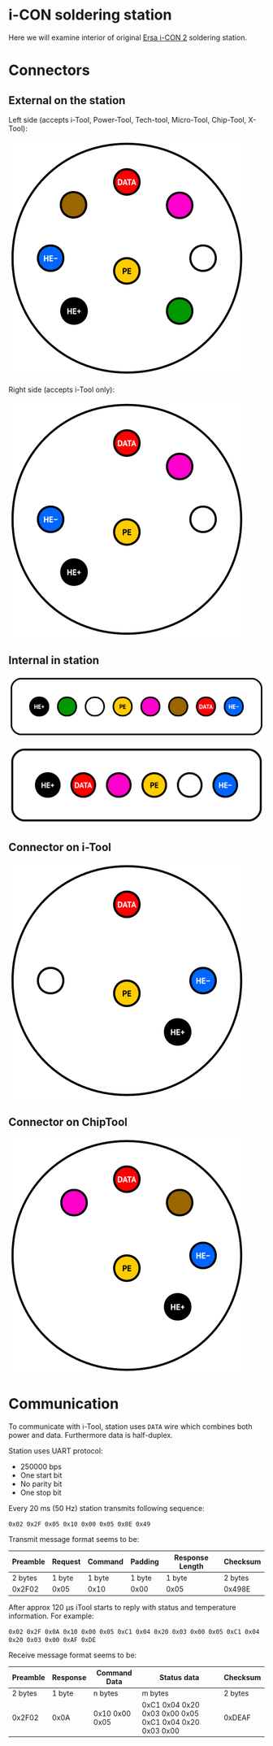 i-CON soldering station
=======================

Here we will examine interior of original [Ersa i-СON 2](http://www.kurtzersa.com/electronics-production-equipment/soldering-tools-accessories/soldering-desoldering-stations/produkt-details/i-con-2-9.html) soldering station.

Connectors
==========

External on the station
-----------------------

Left side (accepts i-Tool, Power-Tool, Tech-tool, Micro-Tool, Chip-Tool, X-Tool):

![Station DIN connector 1](img/connector-din-station-1.png)

Right side (accepts i-Tool only):

![Station DIN connector 2](img/connector-din-station-2.png)

Internal in station
-------------------

![Internal 8-pin connector](img/connector-stocko-8pin.png)

![Internal 6-pin connector](img/connector-stocko-6pin.png)

Connector on i-Tool
-------------------

![i-Tool DIN connector](img/connector-din-itool.png)

Connector on ChipTool
-------------------

![i-Tool DIN connector](img/connector-din-chiptool.png)

Communication
=============

To communicate with i-Tool, station uses `DATA` wire which combines both power and data. Furthermore data is half-duplex.

Station uses UART protocol:

- 250000 bps
- One start bit
- No parity bit
- One stop bit

Every 20 ms (50 Hz) station transmits following sequence:

    0x02 0x2F 0x05 0x10 0x00 0x05 0x8E 0x49

Transmit message format seems to be:

| Preamble | Request | Command | Padding | Response Length | Checksum |
|----------|---------|---------| --------|-----------------|----------|
| 2 bytes  | 1 byte  | 1 byte  | 1 byte  | 1 byte          | 2 bytes  |
| 0x2F02   | 0x05    | 0x10    | 0x00    | 0x05            | 0x498E   |

After approx 120 μs iTool starts to reply with status and temperature information. For example:

    0x02 0x2F 0x0A 0x10 0x00 0x05 0xC1 0x04 0x20 0x03 0x00 0x05 0xC1 0x04 0x20 0x03 0x00 0xAF 0xDE

Receive message format seems to be:

| Preamble | Response | Command Data   | Status data                                            | Checksum |
|----------|----------|----------------|--------------------------------------------------------|----------|
| 2 bytes  | 1 byte   | n bytes        | m bytes                                                | 2 bytes  |
| 0x2F02   | 0x0A     | 0x10 0x00 0x05 | 0xC1 0x04 0x20 0x03 0x00 0x05 0xC1 0x04 0x20 0x03 0x00 | 0xDEAF   |
